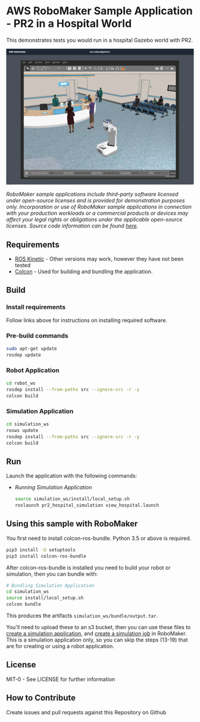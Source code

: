 # AWS RoboMaker Sample Application - PR2 in a Hospital World

This demonstrates tests you would run in a hospital Gazebo world with PR2. 

![PR2_In_Hospital](images/pr2_in_hospital.png)

_RoboMaker sample applications include third-party software licensed under open-source licenses and is provided for demonstration purposes only. Incorporation or use of RoboMaker sample applications in connection with your production workloads or a commercial products or devices may affect your legal rights or obligations under the applicable open-source licenses. Source code information can be found [here](https://s3.console.aws.amazon.com/s3/buckets/robomaker-applications-us-east-1-72fc243f9355/hello-world/?region=us-east-1)._

## Requirements

- [ROS Kinetic](http://wiki.ros.org/kinetic/Installation/Ubuntu) - Other versions may work, however they have not been tested
- [Colcon](https://colcon.readthedocs.io/en/released/user/installation.html) - Used for building and bundling the application.

## Build
### Install requirements
Follow links above for instructions on installing required software.

### Pre-build commands

```bash
sudo apt-get update
rosdep update
```

### Robot Application

```bash
cd robot_ws
rosdep install --from-paths src --ignore-src -r -y
colcon build
```

### Simulation Application

```bash
cd simulation_ws
rosws update
rosdep install --from-paths src --ignore-src -r -y
colcon build
```

## Run

Launch the application with the following commands:

- *Running Simulation Application*
    ```bash
    source simulation_ws/install/local_setup.sh
    roslaunch pr2_hospital_simulation view_hospital.launch
    ```

## Using this sample with RoboMaker

You first need to install colcon-ros-bundle. Python 3.5 or above is required.

```bash
pip3 install -U setuptools
pip3 install colcon-ros-bundle
```

After colcon-ros-bundle is installed you need to build your robot or simulation, then you can bundle with:

```bash
# Bundling Simulation Application
cd simulation_ws
source install/local_setup.sh
colcon bundle
```

This produces the artifacts `simulation_ws/bundle/output.tar`.

You'll need to upload these to an s3 bucket, then you can use these files to
[create a simulation application](https://docs.aws.amazon.com/robomaker/latest/dg/create-simulation-application.html),
and [create a simulation job](https://docs.aws.amazon.com/robomaker/latest/dg/create-simulation-job.html) in RoboMaker. This is a simulation application only, so you can skip the steps (13-19) that are for creating or using a robot application. 

## License

MIT-0 - See LICENSE for further information

## How to Contribute

Create issues and pull requests against this Repository on Github
